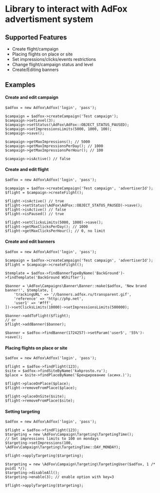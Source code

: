 # Library to interact with AdFox advertisment system

## Supported Features
* Create flight/campaign
* Placing flights on place or site
* Set impressions/clicks/events restrictions
* Change flight/campaign status and level
* Create/Editing banners

## Examples

#### Create and edit campaign
```
$adfox = new Adfox\Adfox('login', 'pass');

$campaign = $adfox->createCampaign('Test campaign');
$campaign->setLevel(3);
$campaign->setStatus(\AdFox\AdFox::OBJECT_STATUS_PAUSED);
$campaign->setImpressionsLimits(5000, 1000, 100);
$campaign->save();

$campaign->getMaxImpressions(); // 5000
$campaign->getMaxImpressionsPerDay(); // 1000
$campaign->getMaxImpressionsPerHour(); // 100

$campaign->isActive() // false
```

#### Create and edit flight
```
$adfox = new Adfox\Adfox('login', 'pass');

$campaign = $adfox->createCampaign('Test campaign', 'advertiserId');
$flight = $campaign->createFilght();

$flight->isActive() // true
$flight->setStatus(\AdFox\AdFox::OBJECT_STATUS_PAUSED)->save();
$flight->isActive() // false
$flight->isPaused() // true

$flight->setClicksLimits(5000, 1000)->save();
$flight->getMaxClicksPerDay(); // 1000
$flight->getMaxClicksPerHour(); // 0, no limit
```

#### Create and edit banners
```
$adfox = new Adfox\Adfox('login', 'pass');

$campaign = $adfox->createCampaign('Test campaign', 'advertiserId');
$flight = $campaign->createFilght();

$template = $adfox->findBannerTypeByName('BackGround')->findTemplate('BackGround WShifter');

$banner = \AdFox\Campaigns\Banner\Banner::make($adfox, 'New brand banner!', $template, [
	'trackingURL' => '//banners.adfox.ru/transparent.gif',
	'reference' => 'http://php.net',
	'user1' => '#fff',
])->setClicksLimits(10000)->setImpressionsLimits(500000);

$banner->addToFlight($flight);
// or
$flight->addBanner($banner);
```

```
$banner = $adfox->findBanner(1724257)->setParam('user5', '55%')->save();
```

#### Placing flights on place or site
```
$adfox = new Adfox\Adfox('login', 'pass');

$flight = $adfox->findFlight(123);
$site = $adfox->findSiteByName('kakprosto.ru');
$place = $site->findPlaceByName('Брендирование (асинх.)');

$flight->placeOnPlace($place);
$flight->removeFromPlace($place);

$flight->placeOnSite($site);
$flight->removeFromPlace($site);
```

#### Setting targeting
```
$adfox = new Adfox\Adfox('login', 'pass');

$flight = $adfox->findFlight(123);
$targeting = new \AdFox\Campaign\Targeting\TargetingTime();
// Set impressions limits to 100 on mondays
$targeting->setImpressions(100, \AdFox\Campaign\Targeting\TargetingTime::DAY_MONDAY);

$flight->applyTargeting($targeting);

$targeting = new \AdFox\Campaign\Targeting\TargetingUser($adfox, 1 /* puid1 */);
$targeting->disableAll();
$targeting->enable(3); // enable option with key=3

$flight->applyTargeting($targeting);
```